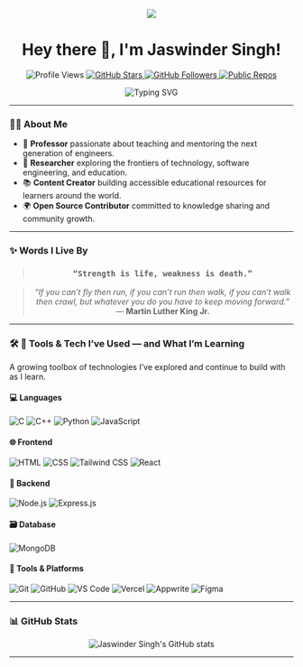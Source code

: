 

<!--
**Jaswindersingh2k/Jaswindersingh2k** is a ✨ _special_ ✨ repository because its `README.md` (this file) appears on your GitHub profile.

Here are some ideas to get you started:

- 🔭 I’m currently working on ...
- 🌱 I’m currently learning ...
- 👯 I’m looking to collaborate on ...
- 🤔 I’m looking for help with ...
- 💬 Ask me about ...
- 📫 How to reach me: ...
- 😄 Pronouns: ...
- ⚡ Fun fact: ...
-->
<p align="center">
  <img src="https://capsule-render.vercel.app/api?type=waving&color=00BFFF&height=120&section=header&text=Welcome%20to%20My%20GitHub!&fontSize=30&fontColor=ffffff" />
</p>

<h1 align="center">Hey there 👋, I'm Jaswinder Singh!</h1>

<p align="center">
  <img src="https://komarev.com/ghpvc/?username=Jaswindersingh2k&label=Profile%20views&color=0e75b6&style=flat-square" alt="Profile Views" />
  <a href="https://github.com/Jaswindersingh2k?tab=stars" target="_blank">
    <img src="https://img.shields.io/github/stars/Jaswindersingh2k?label=Stars&style=flat-square&color=FFD700" alt="GitHub Stars" />
  </a>
  <a href="https://github.com/Jaswindersingh2k?tab=followers" target="_blank">
    <img src="https://img.shields.io/github/followers/Jaswindersingh2k?label=Followers&style=flat-square&color=0e75b6" alt="GitHub Followers" />
  </a>
  <a href="https://github.com/Jaswindersingh2k?tab=repositories" target="_blank">
    <img src="https://img.shields.io/badge/Public%20Repos-See%20All-blue?style=flat-square" alt="Public Repos" />
  </a>
</p>

<p align="center"> 
  <img src="https://readme-typing-svg.demolab.com?font=Fira+Code&duration=3000&pause=1000&color=00F7FF&center=true&vCenter=true&multiline=true&width=700&height=100&lines=Hey+there!+I'm+Jaswinder+Singh+%F0%9F%91%8B;Professor+%7C+Researcher+%7C+Open+Source+Contributor;Creating+Impactful+Educational+Content+%E2%9C%A8;" alt="Typing SVG" />
</p>

---

### 👨‍🏫 About Me

- 🧠 **Professor** passionate about teaching and mentoring the next generation of engineers.  
- 🔬 **Researcher** exploring the frontiers of technology, software engineering, and education.  
- 📚 **Content Creator** building accessible educational resources for learners around the world.  
- 🌍 **Open Source Contributor** committed to knowledge sharing and community growth.  

---

### ✨ Words I Live By 

<blockquote align="center">
  <h3><strong><code>“Strength is life, weakness is death.”</code></strong></h3>
</blockquote>

<blockquote align="center">
  <em>“If you can’t fly then run, if you can’t run then walk, if you can’t walk then crawl, but whatever you do you have to keep moving forward.”</em>  
  <br>— <strong>Martin Luther King Jr.</strong>
</blockquote>

---

### 🛠️ 🧰 Tools & Tech I’ve Used — and What I’m Learning
A growing toolbox of technologies I’ve explored and continue to build with as I learn.

#### 💻 Languages
![C](https://img.shields.io/badge/C-00599C?style=for-the-badge&logo=c&logoColor=white)
![C++](https://img.shields.io/badge/C++-00599C?style=for-the-badge&logo=c%2B%2B&logoColor=white)
![Python](https://img.shields.io/badge/Python-3776AB?style=for-the-badge&logo=python&logoColor=white)
![JavaScript](https://img.shields.io/badge/JavaScript-F7DF1E?style=for-the-badge&logo=javascript&logoColor=black)

#### 🌐 Frontend
![HTML](https://img.shields.io/badge/HTML5-E34F26?style=for-the-badge&logo=html5&logoColor=white)
![CSS](https://img.shields.io/badge/CSS3-1572B6?style=for-the-badge&logo=css3&logoColor=white)
![Tailwind CSS](https://img.shields.io/badge/TailwindCSS-38B2AC?style=for-the-badge&logo=tailwind-css&logoColor=white)
![React](https://img.shields.io/badge/React-20232A?style=for-the-badge&logo=react&logoColor=61DAFB)

#### 🧠 Backend
![Node.js](https://img.shields.io/badge/Node.js-339933?style=for-the-badge&logo=nodedotjs&logoColor=white)
![Express.js](https://img.shields.io/badge/Express.js-000000?style=for-the-badge&logo=express&logoColor=white)

#### 🗃️ Database
![MongoDB](https://img.shields.io/badge/MongoDB-4EA94B?style=for-the-badge&logo=mongodb&logoColor=white)

#### 🧰 Tools & Platforms
![Git](https://img.shields.io/badge/Git-F05032?style=for-the-badge&logo=git&logoColor=white)
![GitHub](https://img.shields.io/badge/GitHub-100000?style=for-the-badge&logo=github&logoColor=white)
![VS Code](https://img.shields.io/badge/VS%20Code-007ACC?style=for-the-badge&logo=visual-studio-code&logoColor=white)
![Vercel](https://img.shields.io/badge/Vercel-000000?style=for-the-badge&logo=vercel&logoColor=white)
![Appwrite](https://img.shields.io/badge/Appwrite-F02E65?style=for-the-badge&logo=appwrite&logoColor=white)
![Figma](https://img.shields.io/badge/Figma-F24E1E?style=for-the-badge&logo=figma&logoColor=white)

---

### 📊 GitHub Stats 

<p align="center">
  <img src="https://github-readme-stats.vercel.app/api?username=Jaswindersingh2k&show_icons=true&theme=radical" alt="Jaswinder Singh's GitHub stats" />
</p>

---











